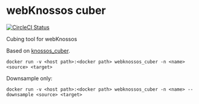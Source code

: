 # webKnossos cuber

[![CircleCI Status](https://circleci.com/gh/scalableminds/webknossos-cuber.svg?&style=shield)](https://circleci.com/gh/scalableminds/webknossos-cuber)

Cubing tool for webKnossos

Based on [knossos_cuber](https://github.com/knossos-project/knossos_cuber).

```
docker run -v <host path>:<docker path> webknossos_cuber -n <name> <source> <target>
```

Downsample only:
```
docker run -v <host path>:<docker path> webknossos_cuber -n <name> --downsample <source> <target>
```
